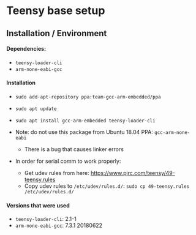 # Teensy base setup

## Installation / Environment

#### Dependencies:
- `teensy-loader-cli`
- `arm-none-eabi-gcc`

#### Installation
- `sudo add-apt-repository ppa:team-gcc-arm-embedded/ppa`
- `sudo apt update`
- `sudo apt install gcc-arm-embedded teensy-loader-cli`

- Note: do not use this package from Ubuntu 18.04 PPA: `gcc-arm-none-eabi`
    - There is a bug that causes linker errors

- In order for serial comm to work properly:
    - Get udev rules from here: https://www.pjrc.com/teensy/49-teensy.rules
    - Copy udev rules to `/etc/udev/rules.d/`:
        `sudo cp 49-teensy.rules /etc/udev/rules.d/`

#### Versions that were used
- `teensy-loader-cli`: 2.1-1
- `arm-none-eabi-gcc`: 7.3.1 20180622
